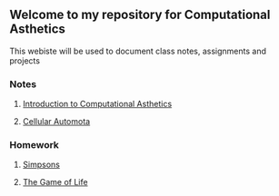 ## Welcome to my repository for Computational Asthetics

This webiste will be used to document class notes, assignments and projects

### Notes

01. [Introduction to Computational Asthetics](https://luka-schulz.github.io/531/class/01_introduction/ "Introduction to Computational Asthetics")

02. [Cellular Automota](https://luka-schulz.github.io/531/class/02_cellular-automata/ "Cellular Automota")

### Homework

01. [Simpsons](https://luka-schulz.github.io/531/homework/simpsons-meaning-of-life/ "Simpsons")

02. [The Game of Life](https://luka-schulz.github.io/531/homework/the-game-of-life/ "The Game of Life")
